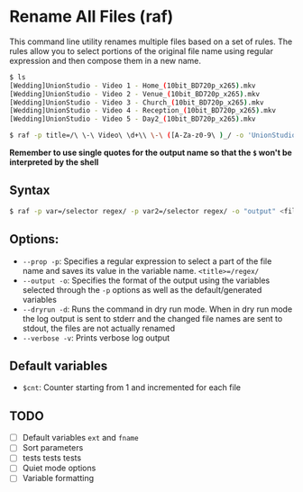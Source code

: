 # Rename All Files (raf)

This command line utility renames multiple files based on a set of rules. The rules allow you to select portions of the original file name using regular expression and then compose them in a new name. 

```bash
$ ls 
[Wedding]UnionStudio - Video 1 - Home_(10bit_BD720p_x265).mkv
[Wedding]UnionStudio - Video 2 - Venue_(10bit_BD720p_x265).mkv
[Wedding]UnionStudio - Video 3 - Church_(10bit_BD720p_x265).mkv
[Wedding]UnionStudio - Video 4 - Reception_(10bit_BD720p_x265).mkv
[Wedding]UnionStudio - Video 5 - Day2_(10bit_BD720p_x265).mkv

$ raf -p title=/\ \-\ Video\ \d+\\ \-\ ([A-Za-z0-9\ )_/ -o 'UnionStudio - $cnt - $title.mkv' *
```
**Remember to use single quotes for the output name so that the `$` won't be interpreted by the shell**

## Syntax
```bash
$ raf -p var=/selector regex/ -p var2=/selector regex/ -o "output" <files selector>
```

## Options:
* `--prop -p`: Specifies a regular expression to select a part of the file name and saves its value in the variable name. `<title>=/regex/`
* `--output -o`: Specifies the format of the output using the variables selected through the `-p` options as well as the default/generated variables
* `--dryrun -d`: Runs the command in dry run mode. When in dry run mode the log output is sent to stderr and the changed file names are sent to stdout, the files are not actually renamed
* `--verbose -v`: Prints verbose log output

## Default variables
* `$cnt`: Counter starting from 1 and incremented for each file

## TODO
- [ ] Default variables `ext` and `fname`
- [ ] Sort parameters
- [ ] tests tests tests
- [ ] Quiet mode options
- [ ] Variable formatting